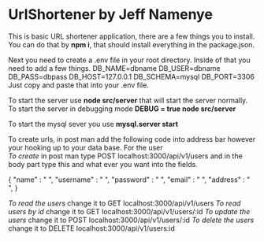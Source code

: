 # UrlShortener by Jeff Namenye

This is basic URL shortener application, there are a few things you
to install. You can do that by **npm i**, that should install everything
in the package.json.

Next you need to create a .env file in your root directory. Inside of that
you need to add a few things.
DB_NAME=dbname
DB_USER=dbname
DB_PASS=dbpass
DB_HOST=127.0.0.1
DB_SCHEMA=mysql
DB_PORT=3306
Just copy and paste that into your .env file.

To start the server use **node src/server** that will start the server normally. To start the server in debugging mode **DEBUG = true node src/server**

To start the mysql sever you use **mysql.server start**

To create urls, in post man add the following code into address bar however your hooking up to your data base.
For the user  
*To create* in post man type POST localhost:3000/api/v1/users
 and in the body part type this and what ever you want into the fields.

{
 "name" : " ",
 "username" : " ",
 "password" : " ",
 "email" : " ",
 "address" : " ",
}

*To read the users* change it to GET  localhost:3000/api/v1/users
*To read users by id* change it to GET  localhost:3000/api/v1/users/:id
*To update the users* change it to POST  localhost:3000/api/v1/users/:id
*To delete the users* change it to DELETE  localhost:3000/api/v1/users:id
